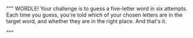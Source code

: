 """
WORDLE!
Your challenge is to guess a five-letter word in six attempts.
Each time you guess,
you're told which of your chosen letters are in the target word,
and whether they are in the right place. And that's it.

"""
